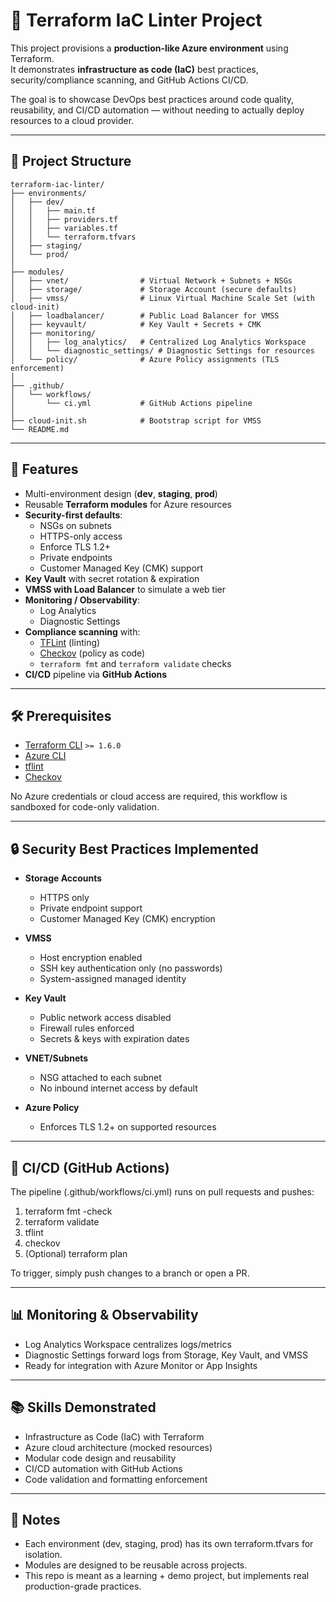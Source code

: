 # 🧱 Terraform IaC Linter Project

This project provisions a **production-like Azure environment** using Terraform.  
It demonstrates **infrastructure as code (IaC)** best practices, security/compliance scanning, and GitHub Actions CI/CD.

The goal is to showcase DevOps best practices around code quality, reusability, and CI/CD automation — without needing to actually deploy resources to a cloud provider.

---

## 📁 Project Structure

```
terraform-iac-linter/
├── environments/
│   ├── dev/
│   │   ├── main.tf
│   │   ├── providers.tf
│   │   ├── variables.tf
│   │   └── terraform.tfvars
│   ├── staging/
│   └── prod/
│
├── modules/
│   ├── vnet/                # Virtual Network + Subnets + NSGs
│   ├── storage/             # Storage Account (secure defaults)
│   ├── vmss/                # Linux Virtual Machine Scale Set (with cloud-init)
│   ├── loadbalancer/        # Public Load Balancer for VMSS
│   ├── keyvault/            # Key Vault + Secrets + CMK
│   ├── monitoring/
│   │   ├── log_analytics/   # Centralized Log Analytics Workspace
│   │   └── diagnostic_settings/ # Diagnostic Settings for resources
│   └── policy/              # Azure Policy assignments (TLS enforcement)
│
├── .github/
│   └── workflows/
│       └── ci.yml           # GitHub Actions pipeline
│
├── cloud-init.sh            # Bootstrap script for VMSS
└── README.md

```

---

## 🚀 Features

- Multi-environment design (**dev**, **staging**, **prod**)
- Reusable **Terraform modules** for Azure resources
- **Security-first defaults**:
  - NSGs on subnets
  - HTTPS-only access
  - Enforce TLS 1.2+
  - Private endpoints
  - Customer Managed Key (CMK) support
- **Key Vault** with secret rotation & expiration
- **VMSS with Load Balancer** to simulate a web tier
- **Monitoring / Observability**:
  - Log Analytics
  - Diagnostic Settings
- **Compliance scanning** with:
  - [TFLint](https://github.com/terraform-linters/tflint) (linting)
  - [Checkov](https://www.checkov.io/) (policy as code)
  - `terraform fmt` and `terraform validate` checks
- **CI/CD** pipeline via **GitHub Actions**

---

## 🛠️ Prerequisites

- [Terraform CLI](https://developer.hashicorp.com/terraform/downloads) `>= 1.6.0`
- [Azure CLI](https://learn.microsoft.com/en-us/cli/azure/install-azure-cli)
- [tflint](https://github.com/terraform-linters/tflint)
- [Checkov](https://github.com/bridgecrewio/checkov)


No Azure credentials or cloud access are required, this workflow is sandboxed for code-only validation.

---

## 🔒 Security Best Practices Implemented

- **Storage Accounts**
  - HTTPS only
  - Private endpoint support
  - Customer Managed Key (CMK) encryption

- **VMSS**
  - Host encryption enabled
  - SSH key authentication only (no passwords)
  - System-assigned managed identity

- **Key Vault**
  - Public network access disabled
  - Firewall rules enforced
  - Secrets & keys with expiration dates

- **VNET/Subnets**
  - NSG attached to each subnet
  - No inbound internet access by default

- **Azure Policy**
  - Enforces TLS 1.2+ on supported resources

---

## 🤖 CI/CD (GitHub Actions)

The pipeline (.github/workflows/ci.yml) runs on pull requests and pushes:
  1. terraform fmt -check
  2. terraform validate
  3. tflint
  4. checkov
  5. (Optional) terraform plan

To trigger, simply push changes to a branch or open a PR.

---

## 📊 Monitoring & Observability
- Log Analytics Workspace centralizes logs/metrics
- Diagnostic Settings forward logs from Storage, Key Vault, and VMSS
- Ready for integration with Azure Monitor or App Insights

---

## 📚 Skills Demonstrated
- Infrastructure as Code (IaC) with Terraform
- Azure cloud architecture (mocked resources)
- Modular code design and reusability
- CI/CD automation with GitHub Actions
- Code validation and formatting enforcement

---

## 📘 Notes
- Each environment (dev, staging, prod) has its own terraform.tfvars for isolation.
- Modules are designed to be reusable across projects.
- This repo is meant as a learning + demo project, but implements real production-grade practices.
